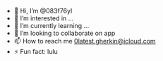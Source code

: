 - 👋 Hi, I’m @083f76yl
- 👀 I’m interested in ...
- 🌱 I’m currently learning ...
- 💞️ I’m looking to collaborate on app
- 📫 How to reach me 0latest.gherkin@icloud.com
- ⚡ Fun fact: lulu

<!---
083f76yl/083f76yl is a ✨ special ✨ repository because its `README.md` (this file) appears on your GitHub profile.
You can click the Preview link to take a look at your changes.
--->
